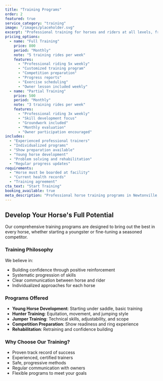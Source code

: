 ```yaml
---
title: "Training Programs"
order: 2
featured: true
service_category: "training"
image: "/images/placeholder.svg"
excerpt: "Professional training for horses and riders at all levels, from green horses to Grand Prix competitors."
pricing_options:
  - name: "Full Training"
    price: 800
    period: "Monthly"
    note: "5 training rides per week"
    features:
      - "Professional riding 5x weekly"
      - "Customized training program"
      - "Competition preparation"
      - "Progress reports"
      - "Exercise scheduling"
      - "Owner lesson included weekly"
  - name: "Partial Training"
    price: 500
    period: "Monthly"
    note: "3 training rides per week"
    features:
      - "Professional riding 3x weekly"
      - "Skill development focus"
      - "Groundwork included"
      - "Monthly evaluation"
      - "Owner participation encouraged"
includes:
  - "Experienced professional trainers"
  - "Individualized programs"
  - "Show preparation available"
  - "Young horse development"
  - "Problem solving and rehabilitation"
  - "Regular progress updates"
requirements:
  - "Horse must be boarded at facility"
  - "Current health records"
  - "Training agreement"
cta_text: "Start Training"
booking_available: true
meta_description: "Professional horse training programs in Newtonville, Ontario. Full and partial training for hunters, jumpers, and young horses."
---
```


## Develop Your Horse's Full Potential

Our comprehensive training programs are designed to bring out the best in every horse, whether starting a youngster or fine-tuning a seasoned competitor.

### Training Philosophy

We believe in:
- Building confidence through positive reinforcement
- Systematic progression of skills
- Clear communication between horse and rider
- Individualized approaches for each horse

### Programs Offered

- **Young Horse Development**: Starting under saddle, basic training
- **Hunter Training**: Equitation, movement, and jumping style
- **Jumper Training**: Technical skills, adjustability, and scope
- **Competition Preparation**: Show readiness and ring experience
- **Rehabilitation**: Retraining and confidence building

### Why Choose Our Training?

- Proven track record of success
- Experienced, certified trainers
- Safe, progressive methods
- Regular communication with owners
- Flexible programs to meet your goals